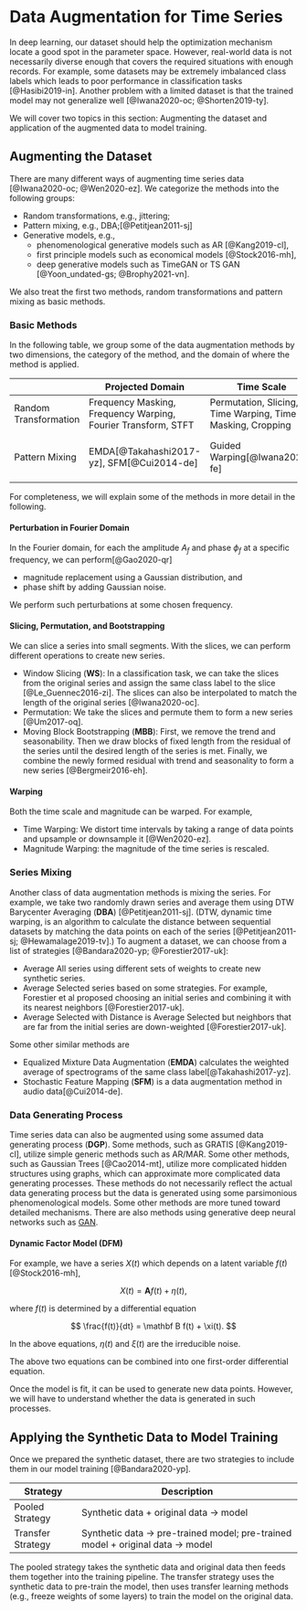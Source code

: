 # Data Augmentation for Time Series


In deep learning, our dataset should help the optimization mechanism locate a good spot in the parameter space. However, real-world data is not necessarily diverse enough that covers the required situations with enough records. For example, some datasets may be extremely imbalanced class labels which leads to poor performance in classification tasks [@Hasibi2019-in]. Another problem with a limited dataset is that the trained model may not generalize well [@Iwana2020-oc; @Shorten2019-ty].

We will cover two topics in this section: Augmenting the dataset and application of the augmented data to model training.

## Augmenting the Dataset

There are many different ways of augmenting time series data [@Iwana2020-oc; @Wen2020-ez]. We categorize the methods into the following groups:

- Random transformations, e.g., jittering;
- Pattern mixing, e.g., DBA;[@Petitjean2011-sj]
- Generative models, e.g.,
    - phenomenological generative models such as AR [@Kang2019-cl],
    - first principle models such as economical models [@Stock2016-mh],
    - deep generative models such as TimeGAN or TS GAN [@Yoon_undated-gs; @Brophy2021-vn].

We also treat the first two methods, random transformations and pattern mixing as basic methods.

### Basic Methods

In the following table, we group some of the data augmentation methods by two dimensions, the category of the method, and the domain of where the method is applied.

|   |  Projected Domain  | Time Scale | Magnitude |
|---|---|---|---|
| Random Transformation | Frequency Masking, Frequency Warping, Fourier Transform, STFT  | Permutation, Slicing, Time Warping, Time Masking, Cropping   | Jittering, Flipping, Scaling, Magnitude Warping  |
| Pattern Mixing  | EMDA[@Takahashi2017-yz], SFM[@Cui2014-de]  | Guided Warping[@Iwana2020-fe]  | DFM[@Stock2016-mh], Interpolation, DBA[@Petitjean2011-sj]  |

For completeness, we will explain some of the methods in more detail in the following.

#### Perturbation in Fourier Domain

In the Fourier domain, for each the amplitude $A_f$ and phase $\phi_f$ at a specific frequency, we can perform[@Gao2020-qr]

- magnitude replacement using a Gaussian distribution, and
- phase shift by adding Gaussian noise.

We perform such perturbations at some chosen frequency.

#### Slicing, Permutation, and Bootstrapping

We can slice a series into small segments. With the slices, we can perform different operations to create new series.

- Window Slicing (**WS**): In a classification task, we can take the slices from the original series and assign the same class label to the slice [@Le_Guennec2016-zi]. The slices can also be interpolated to match the length of the original series [@Iwana2020-oc].
- Permutation: We take the slices and permute them to form a new series [@Um2017-oq].
- Moving Block Bootstrapping (**MBB**): First, we remove the trend and seasonability. Then we draw blocks of fixed length from the residual of the series until the desired length of the series is met. Finally, we combine the newly formed residual with trend and seasonality to form a new series [@Bergmeir2016-eh].

#### Warping

Both the time scale and magnitude can be warped. For example,

- Time Warping: We distort time intervals by taking a range of data points and upsample or downsample it [@Wen2020-ez].
- Magnitude Warping: the magnitude of the time series is rescaled.

### Series Mixing

Another class of data augmentation methods is mixing the series. For example, we take two randomly drawn series and average them using DTW Barycenter Averaging (**DBA**) [@Petitjean2011-sj]. (DTW, dynamic time warping, is an algorithm to calculate the distance between sequential datasets by matching the data points on each of the series [@Petitjean2011-sj; @Hewamalage2019-tv].) To augment a dataset, we can choose from a list of strategies [@Bandara2020-yp; @Forestier2017-uk]:

- Average All series using different sets of weights to create new synthetic series.
- Average Selected series based on some strategies. For example, Forestier et al proposed choosing an initial series and combining it with its nearest neighbors [@Forestier2017-uk].
- Average Selected with Distance is Average Selected but neighbors that are far from the initial series are down-weighted [@Forestier2017-uk].


Some other similar methods are

- Equalized Mixture Data Augmentation (**EMDA**) calculates the weighted average of spectrograms of the same class label[@Takahashi2017-yz].
- Stochastic Feature Mapping (**SFM**) is a data augmentation method in audio data[@Cui2014-de].



### Data Generating Process

Time series data can also be augmented using some assumed data generating process (**DGP**). Some methods, such as GRATIS [@Kang2019-cl], utilize simple generic methods such as AR/MAR. Some other methods, such as Gaussian Trees [@Cao2014-mt], utilize more complicated hidden structures using graphs, which can approximate more complicated data generating processes. These methods do not necessarily reflect the actual data generating process but the data is generated using some parsimonious phenomenological models. Some other methods are more tuned toward detailed mechanisms. There are also methods using generative deep neural networks such as [GAN](../self-supervised/adversarial/gan.md).

#### Dynamic Factor Model (**DFM**)

For example, we have a series $X(t)$ which depends on a latent variable $f(t)$[@Stock2016-mh],

$$
X(t) = \mathbf A f(t) + \eta(t),
$$

where $f(t)$ is determined by a differential equation

$$
\frac{f(t)}{dt} = \mathbf B f(t) + \xi(t).
$$

In the above equations, $\eta(t)$ and $\xi(t)$ are the irreducible noise.

The above two equations can be combined into one first-order differential equation.

Once the model is fit, it can be used to generate new data points. However, we will have to understand whether the data is generated in such processes.

## Applying the Synthetic Data to Model Training

Once we prepared the synthetic dataset, there are two strategies to include them in our model training [@Bandara2020-yp].

| Strategy  |  Description |
|---|---|
| Pooled Strategy  | Synthetic data + original data -> model  |
| Transfer Strategy | Synthetic data -> pre-trained model; pre-trained model + original data -> model  |

The pooled strategy takes the synthetic data and original data then feeds them together into the training pipeline. The transfer strategy uses the synthetic data to pre-train the model, then uses transfer learning methods (e.g., freeze weights of some layers) to train the model on the original data.

